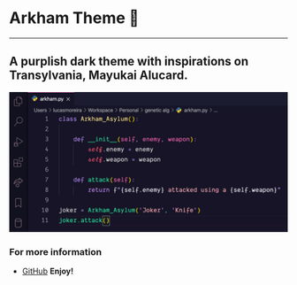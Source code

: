 # Arkham Theme 🦇
---
## A purplish dark theme with inspirations on Transylvania, Mayukai Alucard.
![Theme in action](Screenshot.png)

### For more information
* [GitHub](http://code.visualstudio.com/docs/languages/markdown)
**Enjoy!**
